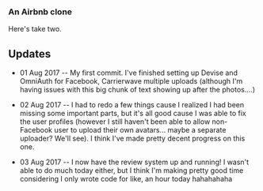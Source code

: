 ### An Airbnb clone

Here's take two.

## Updates

- 01 Aug 2017 -- My first commit. I've finished setting up Devise and OmniAuth for Facebook, Carrierwave multiple uploads (although I'm having issues with this big chunk of text showing up after the photos....)

- 02 Aug 2017 -- I had to redo a few things cause I realized I had been missing some important parts, but it's all good cause I was able to fix the user profiles (however I still haven't been able to allow non-Facebook user to upload their own avatars... maybe a separate uploader? We'll see). I think I've made pretty decent progress on this one.

- 03 Aug 2017 -- I now have the review system up and running! I wasn't able to do much today either, but I think I'm making pretty good time considering I only wrote code for like, an hour today hahahahaha
